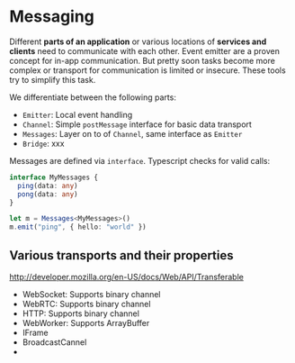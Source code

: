 # Messaging

Different **parts of an application** or various locations of **services and clients** need to communicate with each other. Event emitter are a proven concept for in-app communication. But pretty soon tasks become more complex or transport for communication is limited or insecure. These tools try to simplify this task.

We differentiate between the following parts:

- `Emitter`: Local event handling
- `Channel`: Simple `postMessage` interface for basic data transport
- `Messages`: Layer on to of `Channel`, same interface as `Emitter`
- `Bridge`: xxx

Messages are defined via `interface`. Typescript checks for valid calls:

```ts
interface MyMessages {
  ping(data: any)
  pong(data: any)
}

let m = Messages<MyMessages>()
m.emit("ping", { hello: "world" })
```

## Various transports and their properties

<http://developer.mozilla.org/en-US/docs/Web/API/Transferable>

- WebSocket: Supports binary channel
- WebRTC: Supports binary channel
- HTTP: Supports binary channel
- WebWorker: Supports ArrayBuffer
- IFrame
- BroadcastCannel
- 